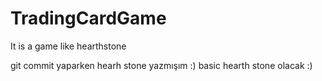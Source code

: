 # TradingCardGame
It is a game like hearthstone 

git commit yaparken hearh stone yazmışım :) 
basic hearth stone olacak :)

